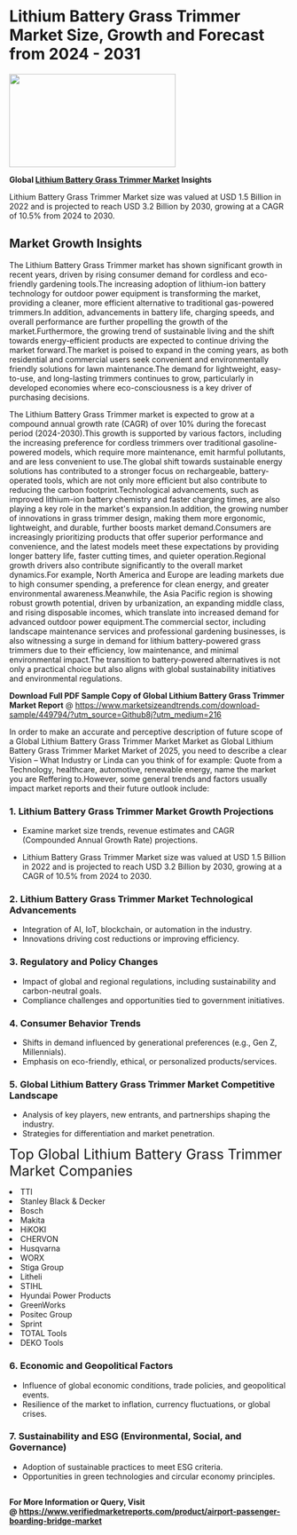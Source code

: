 <H1>Lithium Battery Grass Trimmer Market Size, Growth and Forecast from 2024 - 2031</H1><img class="aligncenter size-medium wp-image-584254" src="https://thirdeyenews.in/wp-content/uploads/2024/09/Global-Market-Research-300x168.jpeg" alt="" width="300" height="168" /><p><strong>Global&nbsp;<a href="https://www.marketsizeandtrends.com/download-sample/449794/?utm_source=Github8j?utm_medium=216">Lithium Battery Grass Trimmer Market</a> Insights</strong></p><p>Lithium Battery Grass Trimmer Market size was valued at USD 1.5 Billion in 2022 and is projected to reach USD 3.2 Billion by 2030, growing at a CAGR of 10.5% from 2024 to 2030.</p><p><h2>Market Growth Insights</h2> <p>The Lithium Battery Grass Trimmer market has shown significant growth in recent years, driven by rising consumer demand for cordless and eco-friendly gardening tools.The increasing adoption of lithium-ion battery technology for outdoor power equipment is transforming the market, providing a cleaner, more efficient alternative to traditional gas-powered trimmers.In addition, advancements in battery life, charging speeds, and overall performance are further propelling the growth of the market.Furthermore, the growing trend of sustainable living and the shift towards energy-efficient products are expected to continue driving the market forward.The market is poised to expand in the coming years, as both residential and commercial users seek convenient and environmentally friendly solutions for lawn maintenance.The demand for lightweight, easy-to-use, and long-lasting trimmers continues to grow, particularly in developed economies where eco-consciousness is a key driver of purchasing decisions.</p> <p>The Lithium Battery Grass Trimmer market is expected to grow at a compound annual growth rate (CAGR) of over 10% during the forecast period (2024-2030).This growth is supported by various factors, including the increasing preference for cordless trimmers over traditional gasoline-powered models, which require more maintenance, emit harmful pollutants, and are less convenient to use.The global shift towards sustainable energy solutions has contributed to a stronger focus on rechargeable, battery-operated tools, which are not only more efficient but also contribute to reducing the carbon footprint.Technological advancements, such as improved lithium-ion battery chemistry and faster charging times, are also playing a key role in the market's expansion.In addition, the growing number of innovations in grass trimmer design, making them more ergonomic, lightweight, and durable, further boosts market demand.Consumers are increasingly prioritizing products that offer superior performance and convenience, and the latest models meet these expectations by providing longer battery life, faster cutting times, and quieter operation.Regional growth drivers also contribute significantly to the overall market dynamics.For example, North America and Europe are leading markets due to high consumer spending, a preference for clean energy, and greater environmental awareness.Meanwhile, the Asia Pacific region is showing robust growth potential, driven by urbanization, an expanding middle class, and rising disposable incomes, which translate into increased demand for advanced outdoor power equipment.The commercial sector, including landscape maintenance services and professional gardening businesses, is also witnessing a surge in demand for lithium battery-powered grass trimmers due to their efficiency, low maintenance, and minimal environmental impact.The transition to battery-powered alternatives is not only a practical choice but also aligns with global sustainability initiatives and environmental regulations.<p><span class=""><strong>Download Full PDF Sample Copy of Global Lithium Battery Grass Trimmer Market Report</strong> @ <a href="https://www.marketsizeandtrends.com/download-sample/449794/?utm_source=Github8j?utm_medium=216" target="_blank">https://www.marketsizeandtrends.com/download-sample/449794/?utm_source=Github8j?utm_medium=216</a></span></p><p>In order to make an accurate and perceptive description of future scope of a Global&nbsp;Lithium Battery Grass Trimmer Market Market as Global&nbsp;Lithium Battery Grass Trimmer Market Market of 2025, you need to describe a clear Vision &ndash; What Industry or Linda can you think of for example: Quote from a Technology, healthcare, automotive, renewable energy, name the market you are Reffering to.However, some general trends and factors usually impact market reports and their future outlook include:</p><h3>1.&nbsp;<strong>Lithium Battery Grass Trimmer Market Growth Projections</strong></h3><ul><li>Examine market size trends, revenue estimates and CAGR (Compounded Annual Growth Rate) projections.</li><li><p>Lithium Battery Grass Trimmer Market size was valued at USD 1.5 Billion in 2022 and is projected to reach USD 3.2 Billion by 2030, growing at a CAGR of 10.5% from 2024 to 2030.</p></li></ul><h3>2.&nbsp;<strong>Lithium Battery Grass Trimmer Market Technological Advancements</strong></h3><ul><li>Integration of AI, IoT, blockchain, or automation in the industry.</li><li>Innovations driving cost reductions or improving efficiency.</li></ul><h3>3.&nbsp;<strong>Regulatory and Policy Changes</strong></h3><ul><li>Impact of global and regional regulations, including sustainability and carbon-neutral goals.</li><li>Compliance challenges and opportunities tied to government initiatives.</li></ul><h3>4.&nbsp;<strong>Consumer Behavior Trends</strong></h3><ul><li>Shifts in demand influenced by generational preferences (e.g., Gen Z, Millennials).</li><li>Emphasis on eco-friendly, ethical, or personalized products/services.</li></ul><h3>5.&nbsp;<strong>Global Lithium Battery Grass Trimmer Market Competitive Landscape</strong></h3><ul><li>Analysis of key players, new entrants, and partnerships shaping the industry.</li><li>Strategies for differentiation and market penetration.</li></ul><p data-pm-slice="1 1 []"><span style="color: inherit; font-family: inherit; font-size: 25px;">Top Global Lithium Battery Grass Trimmer Market Companies</span></p><div class="" data-test-id=""><p><li>TTI</li><li> Stanley Black & Decker</li><li> Bosch</li><li> Makita</li><li> HiKOKI</li><li> CHERVON</li><li> Husqvarna</li><li> WORX</li><li> Stiga Group</li><li> Litheli</li><li> STIHL</li><li> Hyundai Power Products</li><li> GreenWorks</li><li> Positec Group</li><li> Sprint</li><li> TOTAL Tools</li><li> DEKO Tools</li></p></div><h3>6.&nbsp;<strong>Economic and Geopolitical Factors</strong></h3><ul><li>Influence of global economic conditions, trade policies, and geopolitical events.</li><li>Resilience of the market to inflation, currency fluctuations, or global crises.</li></ul><h3>7.&nbsp;<strong>Sustainability and ESG (Environmental, Social, and Governance)</strong></h3><ul><li>Adoption of sustainable practices to meet ESG criteria.</li><li>Opportunities in green technologies and circular economy principles.</li></ul><h2><strong style="font-size: 14px;">For More Information or Query, Visit @&nbsp;</strong><a style="background-color: #ffffff; font-size: 14px;" href="https://www.marketsizeandtrends.com/report/lithium-battery-grass-trimmer-market/" target="_blank">https://www.verifiedmarketreports.com/product/airport-passenger-boarding-bridge-market</a></h2>